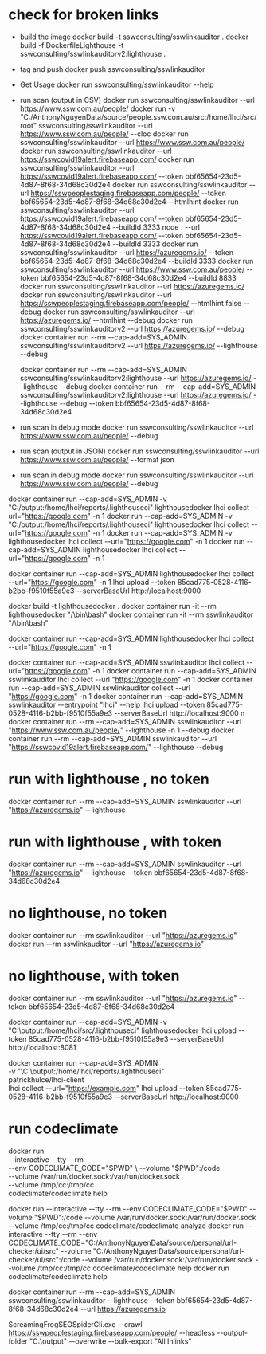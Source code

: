 # check for broken links

-   build the image
    docker build -t sswconsulting/sswlinkauditor .
    docker build -f DockerfileLighthouse -t sswconsulting/sswlinkauditorv2:lighthouse .
-   tag and push
    docker push sswconsulting/sswlinkauditor
-   Get Usage
    docker run sswconsulting/sswlinkauditor --help
-   run scan (output in CSV)
    docker run sswconsulting/sswlinkauditor --url https://www.ssw.com.au/people/
    docker run -v "C:/AnthonyNguyenData/source/people.ssw.com.au/src:/home/lhci/src/root" sswconsulting/sswlinkauditor --url https://www.ssw.com.au/people/ --cloc
    docker run sswconsulting/sswlinkauditor --url https://www.ssw.com.au/people/
    docker run sswconsulting/sswlinkauditor --url https://sswcovid19alert.firebaseapp.com/
    docker run sswconsulting/sswlinkauditor --url https://sswcovid19alert.firebaseapp.com/ --token bbf65654-23d5-4d87-8f68-34d68c30d2e4
    docker run sswconsulting/sswlinkauditor --url https://sswpeoplestaging.firebaseapp.com/people/ --token bbf65654-23d5-4d87-8f68-34d68c30d2e4 --htmlhint
    docker run sswconsulting/sswlinkauditor --url https://sswcovid19alert.firebaseapp.com/ --token bbf65654-23d5-4d87-8f68-34d68c30d2e4 --buildId 3333
    node . --url https://sswcovid19alert.firebaseapp.com/ --token bbf65654-23d5-4d87-8f68-34d68c30d2e4 --buildId 3333
    docker run sswconsulting/sswlinkauditor --url https://azuregems.io/ --token bbf65654-23d5-4d87-8f68-34d68c30d2e4 --buildId 3333
    docker run sswconsulting/sswlinkauditor --url https://www.ssw.com.au/people/ --token bbf65654-23d5-4d87-8f68-34d68c30d2e4 --buildId 8833
    docker run sswconsulting/sswlinkauditor --url https://azuregems.io/
    docker run sswconsulting/sswlinkauditor --url https://sswpeoplestaging.firebaseapp.com/people/ --htmlhint false --debug
    docker run sswconsulting/sswlinkauditor --url https://azuregems.io/ --htmlhint --debug 
    docker run sswconsulting/sswlinkauditorv2 --url https://azuregems.io/ --debug 
    docker container run --rm --cap-add=SYS_ADMIN sswconsulting/sswlinkauditorv2 --url https://azuregems.io/ --lighthouse --debug

    docker container run --rm --cap-add=SYS_ADMIN sswconsulting/sswlinkauditorv2:lighthouse --url https://azuregems.io/ --lighthouse --debug
    docker container run --rm --cap-add=SYS_ADMIN sswconsulting/sswlinkauditorv2:lighthouse --url https://azuregems.io/ --lighthouse --debug --token bbf65654-23d5-4d87-8f68-34d68c30d2e4
-   run scan in debug mode
    docker run sswconsulting/sswlinkauditor --url https://www.ssw.com.au/people/ --debug
-   run scan (output in JSON)
    docker run sswconsulting/sswlinkauditor --url https://www.ssw.com.au/people/ --format json
-   run scan in debug mode
    docker run sswconsulting/sswlinkauditor --url https://www.ssw.com.au/people/ --debug

docker container run --cap-add=SYS_ADMIN -v "C:/output:/home/lhci/reports/.lighthouseci" lighthousedocker lhci collect --url="https://google.com" -n 1
docker run --cap-add=SYS_ADMIN -v "C:/output:/home/lhci/reports/.lighthouseci" lighthousedocker lhci collect --url="https://google.com" -n 1
docker run --cap-add=SYS_ADMIN -v lighthousedocker lhci collect --url="https://google.com" -n 1
docker run --cap-add=SYS_ADMIN lighthousedocker lhci collect --url="https://google.com" -n 1


docker container run --cap-add=SYS_ADMIN lighthousedocker lhci collect --url="https://google.com" -n 1
lhci upload --token 85cad775-0528-4116-b2bb-f9510f55a9e3 --serverBaseUrl http://localhost:9000

docker build -t lighthousedocker .
docker container run -it --rm lighthousedocker "/\bin\bash"
docker container run -it --rm sswlinkauditor "/\bin\bash"

docker container run --cap-add=SYS_ADMIN lighthousedocker lhci collect --url="https://google.com" -n 1

docker container run --cap-add=SYS_ADMIN sswlinkauditor lhci collect --url="https://google.com" -n 1
docker container run --cap-add=SYS_ADMIN sswlinkauditor lhci collect --url "https://google.com" -n 1
docker container run --cap-add=SYS_ADMIN sswlinkauditor collect --url "https://google.com" -n 1
docker container run --cap-add=SYS_ADMIN sswlinkauditor --entrypoint "lhci" --help
lhci upload --token 85cad775-0528-4116-b2bb-f9510f55a9e3 --serverBaseUrl http://localhost:9000
n
docker container run --rm --cap-add=SYS_ADMIN sswlinkauditor --url "https://www.ssw.com.au/people/" --lighthouse -n 1 --debug
docker container run --rm --cap-add=SYS_ADMIN sswlinkauditor --url "https://sswcovid19alert.firebaseapp.com/" --lighthouse --debug

# run with lighthouse , no token

docker container run --rm --cap-add=SYS_ADMIN sswlinkauditor --url "https://azuregems.io" --lighthouse

# run with lighthouse , with token

docker container run --rm --cap-add=SYS_ADMIN sswlinkauditor --url "https://azuregems.io" --lighthouse --token bbf65654-23d5-4d87-8f68-34d68c30d2e4

# no lighthouse, no token

docker container run --rm sswlinkauditor --url "https://azuregems.io"
docker run --rm sswlinkauditor --url "https://azuregems.io"

# no lighthouse, with token

docker container run --rm sswlinkauditor --url "https://azuregems.io" --token bbf65654-23d5-4d87-8f68-34d68c30d2e4

docker container run --cap-add=SYS_ADMIN -v "C:\output:/home/lhci/src/.lighthouseci" lighthousedocker lhci upload --token 85cad775-0528-4116-b2bb-f9510f55a9e3 --serverBaseUrl http://localhost:8081

docker container run --cap-add=SYS_ADMIN \
 -v "\C:\output:/home/lhci/reports/.lighthouseci" \
 patrickhulce/lhci-client \
 lhci collect --url="https://example.com"
lhci upload --token 85cad775-0528-4116-b2bb-f9510f55a9e3 --serverBaseUrl http://localhost:9000


# run codeclimate


docker run \
  --interactive --tty --rm \
  --env CODECLIMATE_CODE="$PWD" \
  --volume "$PWD":/code \
  --volume /var/run/docker.sock:/var/run/docker.sock \
  --volume /tmp/cc:/tmp/cc \
  codeclimate/codeclimate help

docker run --interactive --tty --rm  --env CODECLIMATE_CODE="$PWD" --volume "$PWD":/code --volume /var/run/docker.sock:/var/run/docker.sock   --volume /tmp/cc:/tmp/cc   codeclimate/codeclimate analyze
docker run --interactive --tty --rm --env CODECLIMATE_CODE="C:/AnthonyNguyenData/source/personal/url-checker/ui/src" --volume "C:/AnthonyNguyenData/source/personal/url-checker/ui/src":/code --volume /var/run/docker.sock:/var/run/docker.sock   --volume /tmp/cc:/tmp/cc   codeclimate/codeclimate help
docker run codeclimate/codeclimate help



docker container run --rm --cap-add=SYS_ADMIN sswconsulting/sswlinkauditor --lighthouse --token bbf65654-23d5-4d87-8f68-34d68c30d2e4 --url https://azuregems.io



ScreamingFrogSEOSpiderCli.exe --crawl https://sswpeoplestaging.firebaseapp.com/people/ --headless --output-folder "C:\output" --overwrite --bulk-export "All Inlinks"